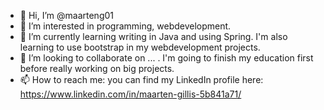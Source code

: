 - 👋 Hi, I’m @maarteng01
- 👀 I’m interested in programming, webdevelopment. 
- 🌱 I’m currently learning writing in Java and using Spring. I'm also learning to use bootstrap in my webdevelopment projects. 
- 💞️ I’m looking to collaborate on ... . I'm going to finish my education first before really working on big projects.
- 📫 How to reach me: you can find my LinkedIn profile here: https://www.linkedin.com/in/maarten-gillis-5b841a71/

<!---
maarteng01/maarteng01 is a ✨ special ✨ repository because its `README.md` (this file) appears on your GitHub profile.
You can click the Preview link to take a look at your changes.
--->
